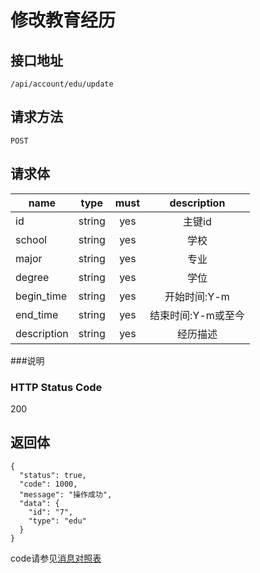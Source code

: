 # 修改教育经历

## 接口地址

`/api/account/edu/update`

## 请求方法

`POST`

## 请求体

| name     | type     | must     | description |
|----------|:--------:|:--------:|:--------:|
| id   | string   | yes      | 主键id |
| school   | string   | yes      | 学校 |
| major    | string   | yes       | 专业 |
| degree | string   | yes      | 学位 |
| begin_time  | string   | yes      | 开始时间:Y-m |
| end_time    | string   | yes      | 结束时间:Y-m或至今 |
| description | string   | yes      | 经历描述 |


###说明


### HTTP Status Code

200

## 返回体
```json5
{
  "status": true,
  "code": 1000,
  "message": "操作成功",
  "data": {
    "id": "7",
    "type": "edu"
  }
}
```

code请参见[消息对照表](消息对照表.md)
